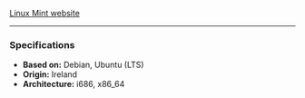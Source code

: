 [Linux Mint website](https://linuxmint.com)

---

### Specifications
- **Based on:** Debian, Ubuntu (LTS)
- **Origin:** Ireland
- **Architecture:** i686, x86_64
